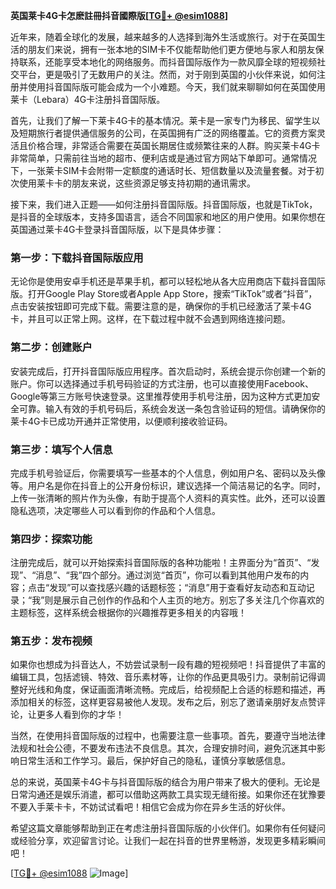 **英国莱卡4G卡怎麽註冊抖音國際版[[TG💪+ @esim1088](https://t.me/s/esim1088)]**

近年来，随着全球化的发展，越来越多的人选择到海外生活或旅行。对于在英国生活的朋友们来说，拥有一张本地的SIM卡不仅能帮助他们更方便地与家人和朋友保持联系，还能享受本地化的网络服务。而抖音国际版作为一款风靡全球的短视频社交平台，更是吸引了无数用户的关注。然而，对于刚到英国的小伙伴来说，如何注册并使用抖音国际版可能会成为一个小难题。今天，我们就来聊聊如何在英国使用莱卡（Lebara）4G卡注册抖音国际版。

首先，让我们了解一下莱卡4G卡的基本情况。莱卡是一家专门为移民、留学生以及短期旅行者提供通信服务的公司，在英国拥有广泛的网络覆盖。它的资费方案灵活且价格合理，非常适合需要在英国长期居住或频繁往来的人群。购买莱卡4G卡非常简单，只需前往当地的超市、便利店或是通过官方网站下单即可。通常情况下，一张莱卡SIM卡会附带一定额度的通话时长、短信数量以及流量套餐。对于初次使用莱卡卡的朋友来说，这些资源足够支持初期的通讯需求。

接下来，我们进入正题——如何注册抖音国际版。抖音国际版，也就是TikTok，是抖音的全球版本，支持多国语言，适合不同国家和地区的用户使用。如果你想在英国通过莱卡4G卡登录抖音国际版，以下是具体步骤：

### 第一步：下载抖音国际版应用

无论你是使用安卓手机还是苹果手机，都可以轻松地从各大应用商店下载抖音国际版。打开Google Play Store或者Apple App Store，搜索“TikTok”或者“抖音”，点击安装按钮即可完成下载。需要注意的是，确保你的手机已经激活了莱卡4G卡，并且可以正常上网。这样，在下载过程中就不会遇到网络连接问题。

### 第二步：创建账户

安装完成后，打开抖音国际版应用程序。首次启动时，系统会提示你创建一个新的账户。你可以选择通过手机号码验证的方式注册，也可以直接使用Facebook、Google等第三方账号快速登录。这里推荐使用手机号注册，因为这种方式更加安全可靠。输入有效的手机号码后，系统会发送一条包含验证码的短信。请确保你的莱卡4G卡已成功开通并正常使用，以便顺利接收验证码。

### 第三步：填写个人信息

完成手机号验证后，你需要填写一些基本的个人信息，例如用户名、密码以及头像等。用户名是你在抖音上的公开身份标识，建议选择一个简洁易记的名字。同时，上传一张清晰的照片作为头像，有助于提高个人资料的真实性。此外，还可以设置隐私选项，决定哪些人可以看到你的作品和个人信息。

### 第四步：探索功能

注册完成后，就可以开始探索抖音国际版的各种功能啦！主界面分为“首页”、“发现”、“消息”、“我”四个部分。通过浏览“首页”，你可以看到其他用户发布的内容；点击“发现”可以查找感兴趣的话题标签；“消息”用于查看好友动态和互动记录；“我”则是展示自己创作的作品和个人主页的地方。别忘了多关注几个你喜欢的主题标签，这样系统会根据你的兴趣推荐更多相关的内容哦！

### 第五步：发布视频

如果你也想成为抖音达人，不妨尝试录制一段有趣的短视频吧！抖音提供了丰富的编辑工具，包括滤镜、特效、音乐素材等，让你的作品更具吸引力。录制前记得调整好光线和角度，保证画面清晰流畅。完成后，给视频配上合适的标题和描述，再添加相关的标签，这样更容易被他人发现。发布之后，别忘了邀请亲朋好友点赞评论，让更多人看到你的才华！

当然，在使用抖音国际版的过程中，也需要注意一些事项。首先，要遵守当地法律法规和社会公德，不要发布违法不良信息。其次，合理安排时间，避免沉迷其中影响日常生活和工作学习。最后，保护好自己的隐私，谨慎分享敏感信息。

总的来说，英国莱卡4G卡与抖音国际版的结合为用户带来了极大的便利。无论是日常沟通还是娱乐消遣，都可以借助这两款工具实现无缝衔接。如果你还在犹豫要不要入手莱卡卡，不妨试试看吧！相信它会成为你在异乡生活的好伙伴。

希望这篇文章能够帮助到正在考虑注册抖音国际版的小伙伴们。如果你有任何疑问或经验分享，欢迎留言讨论。让我们一起在抖音的世界里畅游，发现更多精彩瞬间吧！

[[TG💪+ @esim1088](https://t.me/s/esim1088) ![Image](https://i.postimg.cc/4NQfJmqS/Snipaste-2025-05-13-00-14-12.png)]